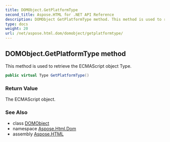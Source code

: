 ```yaml
---
title: DOMObject.GetPlatformType
second_title: Aspose.HTML for .NET API Reference
description: DOMObject GetPlatformType method. This method is used to retrieve the ECMAScript object Type
type: docs
weight: 20
url: /net/aspose.html.dom/domobject/getplatformtype/
---
```

## DOMObject.GetPlatformType method

This method is used to retrieve the ECMAScript object Type.

```csharp
public virtual Type GetPlatformType()
```

### Return Value

The ECMAScript object.

### See Also

* class [DOMObject](../)
* namespace [Aspose.Html.Dom](../../../aspose.html.dom/)
* assembly [Aspose.HTML](../../../)
